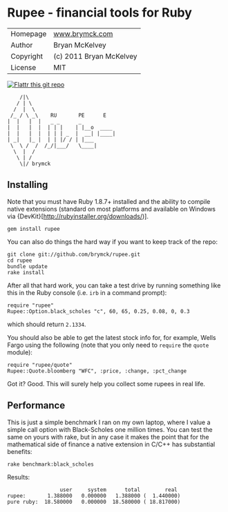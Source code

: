 Rupee - financial tools for Ruby
================================

<table>
  <tr>
    <td>Homepage</td>
    <td><a href="http://www.brymck.com">www.brymck.com</a></td>
  </tr>
  <tr>
    <td>Author</td>
    <td>Bryan McKelvey</td>
  </tr>
  <tr>
    <td>Copyright</td>
    <td>(c) 2011 Bryan McKelvey</td>
  </tr>
  <tr>
    <td>License</td>
    <td>MIT</td>
  </tr>
</table>

[![Flattr this git repo](http://api.flattr.com/button/flattr-badge-large.png)](https://flattr.com/submit/auto?user_id=brymck&url=https://github.com/brymck/rupee&title=rupee&language=en_GB&tags=github&category=software)

        /|\
       / | \
      /  |  \
     /_ / \ _\    RU       PE      E
    |  |   |  |   _ _      _
    |  |   |  |  | | |    | |__o  ____
    |  |   |  |  | | | _  |  __| |____|
    | _|   |_ |  | | |/ / | |___
     \  \ /  /  /_/|___/   \____|
      \  |  /
       \ | /
        \|/ brymck

Installing
----------

Note that you must have Ruby 1.8.7+ installed and the ability to compile native
extensions (standard on most platforms and available on Windows via
{DevKit}[http://rubyinstaller.org/downloads/)].

    gem install rupee

You can also do things the hard way if you want to keep track of the repo:

    git clone git://github.com/brymck/rupee.git
    cd rupee
    bundle update
    rake install

After all that hard work, you can take a test drive by running something like
this in the Ruby console (i.e. `irb` in a command prompt):

    require "rupee"
    Rupee::Option.black_scholes "c", 60, 65, 0.25, 0.08, 0, 0.3

which should return `2.1334`.

You should also be able to get the latest stock info for, for example, Wells
Fargo using the following (note that you only need to `require` the `quote`
module):

    require "rupee/quote"
    Rupee::Quote.bloomberg "WFC", :price, :change, :pct_change

Got it? Good. This will surely help you collect some rupees in real life.

Performance
-----------

This is just a simple benchmark I ran on my own laptop, where I value a simple
call option with Black-Scholes one million times. You can test the same on
yours with rake, but in any case it makes the point that for the mathematical
side of finance a native extension in C/C++ has substantial benefits:

    rake benchmark:black_scholes

Results:

                     user     system      total        real
    rupee:       1.388000   0.000000   1.388000 (  1.440000)
    pure ruby:  18.580000   0.000000  18.580000 ( 18.817000)
